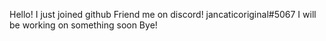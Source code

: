 Hello!
I just joined github
Friend me on discord! jancaticoriginal#5067
I will be working on something soon
Bye!
